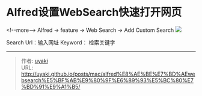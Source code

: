 # Alfred设置WebSearch快速打开网页


&lt;!--more--&gt;
Alfred -&gt; feature -&gt; Web Search -&gt; Add Custom Search 
![](https://cdn.jsdelivr.net/gh/uyaki/pic-cloud/img/20200304144324.png)

Search Url：输入网址
Keyword： 检索关键字



---

> 作者: [uyaki](https://www.github.com/uyaki)  
> URL: http://uyaki.github.io/posts/mac/alfred%E8%AE%BE%E7%BD%AEwebsearch%E5%BF%AB%E9%80%9F%E6%89%93%E5%BC%80%E7%BD%91%E9%A1%B5/  

